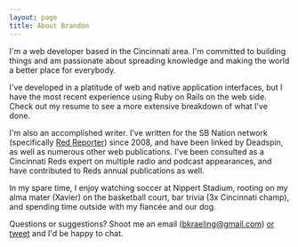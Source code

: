 ```yaml
---
layout: page
title: About Brandon
---
```



I'm a web developer based in the Cincinnati area. I'm committed to building things and am passionate about spreading knowledge and making the world a better place for everybody.

I've developed in a platitude of web and native application interfaces, but I have the most recent experience using Ruby on Rails on the web side. Check out my resume to see a more extensive breakdown of what I've done.

I'm also an accomplished writer. I've written for the SB Nation network (specifically [Red Reporter](http://www.redreporter.com)) since 2008, and have been linked by Deadspin, as well as numerous other web publications. I've been consulted as a Cincinnati Reds expert on multiple radio and podcast appearances, and have contributed to Reds annual publications as well.

In my spare time, I enjoy watching soccer at Nippert Stadium, rooting on my alma mater (Xavier) on the basketball court, bar trivia (3x Cincinnati champ), and spending time outside with my fiancée and our dog.  

Questions or suggestions? Shoot me an email (bkraeling@gmail.com) [or tweet](http://twitter.com/themusketeer) and I'd be happy to chat.
